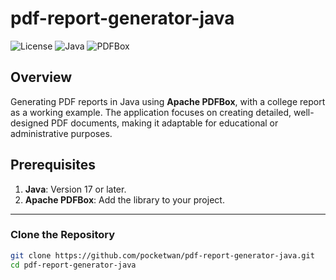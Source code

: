# pdf-report-generator-java
![License](https://img.shields.io/badge/license-MIT-blue.svg)
![Java](https://img.shields.io/badge/java-17+-green.svg)
![PDFBox](https://img.shields.io/badge/Apache-PDFBox-orange.svg)

## Overview
Generating PDF reports in Java using **Apache PDFBox**, with a college report as a working example. The application focuses on creating detailed, well-designed PDF documents, making it adaptable for educational or administrative purposes.

## Prerequisites

1. **Java**: Version 17 or later.
2. **Apache PDFBox**: Add the library to your project.
---


### Clone the Repository
```bash
git clone https://github.com/pocketwan/pdf-report-generator-java.git
cd pdf-report-generator-java

